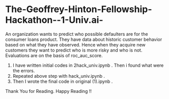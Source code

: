 # The-Geoffrey-Hinton-Fellowship-Hackathon--1-Univ.ai-
An organization wants to predict who possible defaulters are for the consumer loans product. 
They have data about historic customer behavior based on what they have observed. 
Hence when they acquire new customers they want to predict who is more risky and who is not.
Evaluations are on the basis of roc_auc_score.

1. I have written initial codes in 2hack_univ.ipynb . Then i found what were the errors.
2. Repeated above step with hack_univ.ipynb .
3. Then I wrote the final code in original (1).ipynb .

 Thank You for Reading.
 Happy Reading !!
